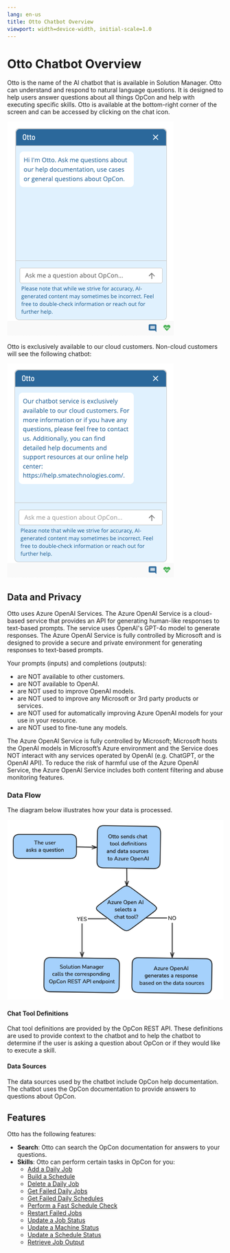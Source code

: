 ```yaml
---
lang: en-us
title: Otto Chatbot Overview
viewport: width=device-width, initial-scale=1.0
---
```


# Otto Chatbot Overview

Otto is the name of the AI chatbot that is available in Solution Manager. Otto can understand and respond to natural language questions. It is designed to help users answer questions about all things OpCon and help with executing specific skills. Otto is available at the bottom-right corner of the screen and can be accessed by clicking on the chat icon.

![Chatbot](../../../../Resources/Images/SM/Otto/Otto-Cloud-Users.png "Chatbot")

Otto is exclusively available to our cloud customers. Non-cloud customers will see the following chatbot:

![Chatbot](../../../../Resources/Images/SM/Otto/Otto-Non-Cloud-Users.png "Chatbot")

## Data and Privacy

Otto uses Azure OpenAI Services. The Azure OpenAI Service is a cloud-based service that provides an API for generating human-like responses to text-based prompts. The service uses OpenAI's GPT-4o model to generate responses. The Azure OpenAI Service is fully controlled by Microsoft and is designed to provide a secure and private environment for generating responses to text-based prompts.

Your prompts (inputs) and completions (outputs):

- are NOT available to other customers.
- are NOT available to OpenAI.
- are NOT used to improve OpenAI models.
- are NOT used to improve any Microsoft or 3rd party products or services.
- are NOT used for automatically improving Azure OpenAI models for your use in your resource.
- are NOT used to fine-tune any models.

The Azure OpenAI Service is fully controlled by Microsoft; Microsoft hosts the OpenAI models in Microsoft’s Azure environment and the Service does NOT interact with any services operated by OpenAI (e.g. ChatGPT, or the OpenAI API). To reduce the risk of harmful use of the Azure OpenAI Service, the Azure OpenAI Service includes both content filtering and abuse monitoring features.

### Data Flow

The diagram below illustrates how your data is processed.

![Chatbot](../../../../Resources/Images/SM/Otto/Otto-Data-Flow.png "Otto Data Flow")

#### Chat Tool Definitions

Chat tool definitions are provided by the OpCon REST API. These definitions are used to provide context to the chatbot and to help the chatbot to determine if the user is asking a question about OpCon or if they would like to execute a skill.

#### Data Sources

The data sources used by the chatbot include OpCon help documentation. The chatbot uses the OpCon documentation to provide answers to questions about OpCon.

## Features

Otto has the following features:

- **Search**: Otto can search the OpCon documentation for answers to your questions.
- **Skills**: Otto can perform certain tasks in OpCon for you:
  - [Add a Daily Job](./Skills/Skill-Add-Daily-Job.md)
  - [Build a Schedule](./Skills/Skill-Build-Schedule.md)
  - [Delete a Daily Job](./Skills/Skill-Delete-Daily-Job.md)
  - [Get Failed Daily Jobs](./Skills/Skill-Get-Failed-Jobs.md)
  - [Get Failed Daily Schedules](./Skills/Skill-Get-Failed-Schedules.md)
  - [Perform a Fast Schedule Check](./Skills/Skill-Perform-A-Fast-Schedule-Check.md)
  - [Restart Failed Jobs](./Skills/Skill-Restart-Failed-Jobs.md)
  - [Update a Job Status](./Skills/Skill-Update-Job-Status.md)
  - [Update a Machine Status](./Skills/Skill-Update-Machine-Status.md)
  - [Update a Schedule Status](./Skills/Skill-Update-Schedule-Status.md)
  - [Retrieve Job Output](./Skills/Skill-Retrieve-Job-Output.md)
